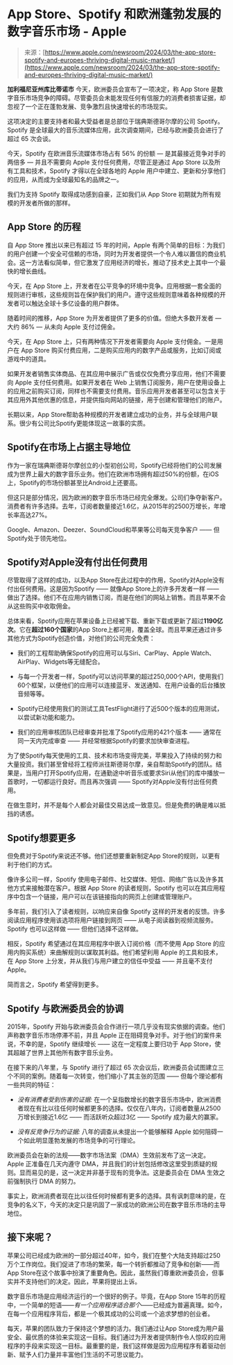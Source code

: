 <!--yml

category: 未分类

date: 2024-05-27 14:36:02

-->

# App Store、Spotify 和欧洲蓬勃发展的数字音乐市场 - Apple

> 来源：[https://www.apple.com/newsroom/2024/03/the-app-store-spotify-and-europes-thriving-digital-music-market/](https://www.apple.com/newsroom/2024/03/the-app-store-spotify-and-europes-thriving-digital-music-market/)

**加利福尼亚州库比蒂诺市** 今天，欧洲委员会宣布了一项决定，称 App Store 是数字音乐市场竞争的障碍。尽管委员会未能发现任何有信服力的消费者损害证据，却忽视了一个正在蓬勃发展、竞争激烈且快速增长的市场现实。

这项决定的主要支持者和最大受益者是总部位于瑞典斯德哥尔摩的公司 Spotify。Spotify 是全球最大的音乐流媒体应用，此次调查期间，已经与欧洲委员会进行了超过 65 次会谈。

今天，Spotify 在欧洲音乐流媒体市场占有 56% 的份额 — 是其最接近竞争对手的两倍多 — 并且不需要向 Apple 支付任何费用，尽管正是通过 App Store 以及所有工具和技术，Spotify 才得以在全球各地的 Apple 用户中建立、更新和分享他们的应用，从而成为全球最知名的品牌之一。

我们为支持 Spotify 取得成功感到自豪，正如我们从 App Store 初期就为所有规模的开发者所做的那样。

## **App Store 的历程**

自 App Store 推出以来已有超过 15 年的时间，Apple 有两个简单的目标：为我们的用户创建一个安全可信赖的市场，同时为开发者提供一个令人难以置信的商业机会。这一方法看似简单，但它激发了应用经济的增长，推动了技术史上其中一个最快的增长曲线。

今天，在 App Store 上，开发者在公平竞争的环境中竞争。应用根据一套全面的规则进行审核，这些规则旨在保护我们的用户。遵守这些规则意味着各种规模的开发者可以触达全球十多亿设备的用户群体。

随着时间的推移，App Store 为开发者提供了更多的价值。但绝大多数开发者 — 大约 86% — 从未向 Apple 支付过佣金。

今天，在 App Store 上，只有两种情况下开发者需要向 Apple 支付佣金。一是用户在 App Store 购买付费应用，二是购买应用内的数字产品或服务，比如订阅或游戏中的道具。

如果开发者销售实体商品、在其应用中展示广告或仅仅免费分享应用，他们不需要向 Apple 支付任何费用。如果开发者在 Web 上销售订阅服务，用户在使用设备上的应用之前购买订阅，同样也不需要支付费用。音乐应用开发者甚至可以包含关于其应用外其他优惠的信息，并提供指向网站的链接，用于创建和管理他们的账户。

长期以来，App Store帮助各种规模的开发者建立成功的业务，并与全球用户联系。很少有公司比Spotify更能体现这一故事的实质。

## **Spotify在市场上占据主导地位**

作为一家在瑞典斯德哥尔摩创立的小型初创公司，Spotify已经将他们的公司发展成为世界上最大的数字音乐业务。他们在欧洲市场拥有超过50%的份额，在iOS上，Spotify的市场份额甚至比Android上还要高。

但这只是部分情况，因为欧洲的数字音乐市场已经完全爆发。公司们争夺新客户。消费者有许多选择。去年，订阅者数量接近1.6亿，从2015年的2500万增长，年增长率高达27%。

Google、Amazon、Deezer、SoundCloud和苹果等公司每天竞争客户 —— 但Spotify处于领先地位。

## **Spotify对Apple没有付出任何费用**

尽管取得了这样的成功，以及App Store在此过程中的作用，Spotify对Apple没有付出任何费用。这是因为Spotify —— 就像App Store上的许多开发者一样 —— 做出了选择。他们不在应用内销售订阅，而是在他们的网站上销售。而且苹果不会从这些购买中收取佣金。

总体来看，Spotify应用在苹果设备上已经被下载、重新下载或更新了超过**1190亿次**。它在**超过160个国家**的App Store上都可用，覆盖全球。而且苹果还通过许多其他方式为Spotify创造价值，对他们的公司完全免费：

+   我们的工程帮助确保Spotify的应用可以与Siri、CarPlay、Apple Watch、AirPlay、Widgets等无缝配合。

+   与每一个开发者一样，Spotify可以访问苹果的超过250,000个API，使用我们60个框架，以便他们的应用可以连接蓝牙、发送通知、在用户设备的后台播放音频等等。

+   Spotify已经使用我们的测试工具TestFlight进行了近500个版本的应用测试，以尝试新功能和能力。

+   我们的应用审核团队已经审查并批准了Spotify应用的421个版本 —— 通常在同一天内完成审查 —— 并经常根据Spotify的要求加快审查进程。

为了使Spotify每天使用的工具、技术和市场变得完美，苹果投入了持续的努力和大量投资。我们甚至曾经将工程师派往斯德哥尔摩，亲自帮助Spotify的团队。结果是，当用户打开Spotify应用，在通勤途中听音乐或要求Siri从他们的库中播放一首歌时，一切都运行良好。而且再次强调 —— Spotify对Apple没有付出任何费用。

在做生意时，并不是每个人都会对最佳交易达成一致意见。但是免费的确是难以抵挡的诱惑。

## **Spotify想要更多**

但免费对于Spotify来说还不够。他们还想要重新制定App Store的规则，以更有利于他们的方式。

像许多公司一样，Spotify 使用电子邮件、社交媒体、短信、网络广告以及许多其他方式来接触潜在客户。根据 App Store 的读者规则，Spotify 也可以在其应用程序中包含一个链接，用户可以在该链接指向的网页上创建或管理账户。

多年前，我们引入了读者规则，以响应来自像 Spotify 这样的开发者的反馈。许多阅读应用程序使用该选项将用户链接到网页 —— 从电子阅读器到视频流服务。Spotify 也可以这样做 —— 但他们选择不这样做。

相反，Spotify 希望通过在其应用程序中嵌入订阅价格（而不使用 App Store 的应用内购买系统）来曲解规则以谋取其利益。他们希望利用 Apple 的工具和技术，在 App Store 上分发，并从我们与用户建立的信任中受益 —— 并且毫不支付 Apple。

简而言之，Spotify 希望得到更多。

## **Spotify 与欧洲委员会的协调**

2015年，Spotify 开始与欧洲委员会合作进行一项几乎没有现实依据的调查。他们声称数字音乐市场停滞不前，并且 Apple 正在阻碍竞争对手。对于他们的案件来说，不幸的是，Spotify 继续增长 —— 这在一定程度上要归功于 App Store，使其超越了世界上其他所有数字音乐业务。

在接下来的八年里，与 Spotify 进行了超过 65 次会议后，欧洲委员会试图建立三个不同的案例。随着每一次转变，他们缩小了其主张的范围 —— 但每个理论都有一些共同的特征：

+   *没有消费者受到伤害的证据:* 在一个呈指数增长的数字音乐市场中，欧洲消费者现在有比以往任何时候都更多的选择。仅仅在八年内，订阅者数量从2500万增长到接近1.6亿 —— 而活跃听众超过3亿 —— Spotify 成为最大的赢家。

+   *没有反竞争行为的证据:* 八年的调查从未提出一个能够解释 Apple 如何阻碍一个如此明显蓬勃发展的市场竞争的可行理论。

欧洲委员会在新的法规——数字市场法案（DMA）生效前发布了这一决定。Apple 正准备在几天内遵守 DMA，并且我们的计划包括修改这里受到质疑的规则。显而易见的是，这一决定并非基于现有的竞争法。这是委员会在 DMA 生效之前强制执行 DMA 的努力。

事实上，欧洲消费者现在比以往任何时候都有更多的选择。具有讽刺意味的是，在竞争的名义下，今天的决定只是巩固了一家成功的欧洲公司在数字音乐市场的主导地位。

## **接下来呢？**

苹果公司已经成为欧洲的一部分超过40年，如今，我们在整个大陆支持超过250万个工作岗位。我们促进了市场的繁荣，每一个转折都推动了竞争和创新——而App Store在这个故事中扮演了重要角色。因此，虽然我们尊重欧洲委员会，但事实并不支持他们的决定。因此，苹果将提出上诉。

数字音乐市场是应用经济运行的一个很好的例子。毕竟，在App Store 15年的历程中，一个简单的短语——*有一个应用程序适合那个*——已经成为普遍真理。如今，在每一个应用程序背后，都是一个极其成功的公司或一个追求梦想的创业者。

每天，苹果的团队致力于保持这个梦想的活力。我们通过让App Store成为用户最安全、最优质的体验来实现这一目标。我们通过为开发者提供制作令人惊叹的应用程序的手段来实现这一目标。最重要的是，我们这样做是因为应用程序有着驱动创新、赋予人们力量并丰富他们生活的不可思议能力。
